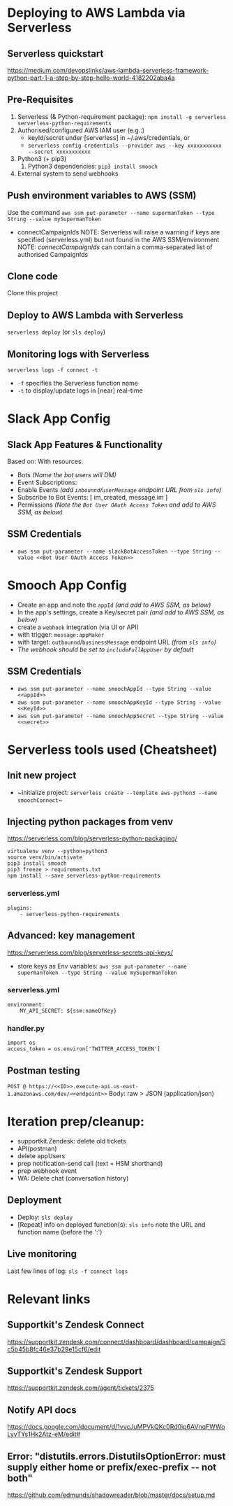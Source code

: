 # Deploying to AWS Lambda via Serverless

## Serverless quickstart
https://medium.com/devopslinks/aws-lambda-serverless-framework-python-part-1-a-step-by-step-hello-world-4182202aba4a

## Pre-Requisites
1. Serverless (& Python-requirement package): `npm install -g serverless serverless-python-requirements`
2. Authorised/configured AWS IAM user (e.g.:)
    * keyId/secret under [serverless] in ~/.aws/credentials, or
    * `serverless config credentials --provider aws --key xxxxxxxxxxx --secret xxxxxxxxxxx`
3. Python3 (+ pip3)
    1. Python3 dependencies: `pip3 install smooch`
4. External system to send webhooks

## Push environment variables to AWS (SSM)
Use the command `aws ssm put-parameter --name supermanToken --type String --value mySupermanToken`
* connectCampaignIds
NOTE: Serverless will raise a warning if keys are specified (serverless.yml) but not found in the AWS SSM/environment
NOTE: _connectCampaignIds_ can contain a comma-separated list of authorised CampaignIds

## Clone code
Clone this project

## Deploy to AWS Lambda with Serverless
`serverless deploy` (or `sls deploy`)

## Monitoring logs with Serverless
`serverless logs -f connect -t`
* `-f` specifies the Serverless function name
* `-t` to display/update logs in [near] real-time

# Slack App Config
## Slack App Features & Functionality
Based on:
With resources:
* Bots              _(Name the bot users will DM)_
* Event Subscriptions:
 * Enable Events    _(add `inbounnd`/`userMessage` endpoint URL from `sls info`)_
 * Subscribe to Bot Events: [ im_created, message.im ]
* Permissions       _(Note the `Bot User OAuth Access Token` and add to AWS SSM, as below)_
## SSM Credentials
* `aws ssm put-parameter --name slackBotAccessToken --type String --value <<Bot User OAuth Access Token>>`

# Smooch App Config
* Create an app and note the `appId` _(and add to AWS SSM, as below)_
* In the app's settings, create a Key/secret pair _(and add to AWS SSM, as below)_
* create a `webhook` integration (via UI or API)
 * with trigger: `message:appMaker`
 * with target: `outbounnd`/`businessMessage` endpoint URL _(from `sls info`)_
 * _The webhook should be set to `includeFullAppUser` by default_
## SSM Credentials
* `aws ssm put-parameter --name smoochAppId --type String --value <<appId>>`
* `aws ssm put-parameter --name smoochAppKeyId --type String --value <<KeyId>>`
* `aws ssm put-parameter --name smoochAppSecret --type String --value <<secret>>`

# Serverless tools used (Cheatsheet)
## Init new project
 * ~initialize project: `serverless create --template aws-python3 --name smoochConnect`~

## Injecting python packages from venv
https://serverless.com/blog/serverless-python-packaging/
```
virtualenv venv --python=python3
source venv/bin/activate
pip3 install smooch
pip3 freeze > requirements.txt
npm install --save serverless-python-requirements
```

### serverless.yml
```
plugins:
    - serverless-python-requirements
```

## Advanced: key management
https://serverless.com/blog/serverless-secrets-api-keys/
 * store keys as Env variables: `aws ssm put-parameter --name supermanToken --type String --value mySupermanToken`

### serverless.yml
```
environment:
    MY_API_SECRET: ${ssm:nameOfKey}
```

### handler.py
```
import os
access_token = os.environ['TWITTER_ACCESS_TOKEN']
```

## Postman testing
`POST @ https://<<ID>>.execute-api.us-east-1.amazonaws.com/dev/<<endpoint>>`
Body: raw > JSON (application/json)

# Iteration prep/cleanup:
* supportkit.Zendesk: delete old tickets
* API(postman)
 * delete appUsers
 * prep notification-send call (text = HSM shorthand)
 * prep webhook event
* WA: Delete chat (conversation history)

## Deployment
* Deploy: `sls deploy`
* [Repeat] info on deployed function(s): `sls info`
note the URL and function name (before the ':')

## Live monitoring
Last few lines of log: `sls -f connect logs`

# Relevant links
## Supportkit's Zendesk Connect
https://supportkit.zendesk.com/connect/dashboard/dashboard/campaign/5c5b45b8fc46e37b29e15cf6/edit
## Supportkit's Zendesk Support
https://supportkit.zendesk.com/agent/tickets/2375
## Notify API docs
https://docs.google.com/document/d/1vvcJuMPVkQKc0Rd0ip6AVnqFWWoLyyTYs1Hk2Atz-eM/edit#
## Error: "distutils.errors.DistutilsOptionError: must supply either home or prefix/exec-prefix -- not both"
https://github.com/edmunds/shadowreader/blob/master/docs/setup.md